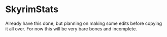 # SkyrimStats
Already have this done, but planning on making some edits before copying it all over. For now this will be very bare bones and incomplete.